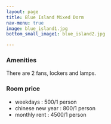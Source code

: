 ```yaml
---
layout: page
title: Blue Island Mixed Dorm
nav-menu: true
image: blue_island1.jpg
bottom_small_image1: blue_island2.jpg

---
```

### Amenities
There are 2 fans, lockers and lamps.
### Room price
* weekdays : 500/1 person
* chinese new year : 800/1 person
* monthly rent :
	 4500/1 person
